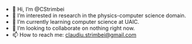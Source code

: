 - 👋 Hi, I’m @CStrimbei
- 👀 I’m interested in research in the physics-computer science domain.
- 🌱 I’m currently learning computer science at UAIC.
- 💞️ I’m looking to collaborate on nothing right now.
- 📫 How to reach me: claudiu.strimbei@gmail.com

